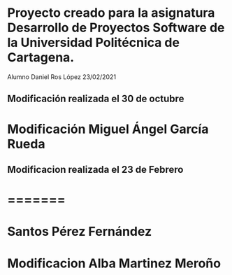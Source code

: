 # Proyecto creado para la asignatura Desarrollo de Proyectos Software de la Universidad Politécnica de Cartagena.


Alumno Daniel Ros López 23/02/2021


## Modificación realizada el 30 de octubre

# Modificación Miguel Ángel García Rueda

## Modificacion realizada el 23 de Febrero
=======
=======


# Santos Pérez Fernández

# Modificacion Alba Martinez Meroño
